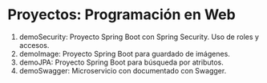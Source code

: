 # Proyectos: Programación en Web

1. demoSecurity: Proyecto Spring Boot con Spring Security. Uso de roles y accesos.
2. demoImage: Proyecto Spring Boot para guardado de imágenes.
3. demoJPA: Proyecto Spring Boot para búsqueda por atributos.
4. demoSwagger: Microservicio con documentado con Swagger.